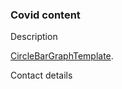 ### Covid content

Description


[CircleBarGraphTemplate](https://foobarx.github.io/foobarx.github.io/CircleBarGraphTemplate.pdf).

Contact details
